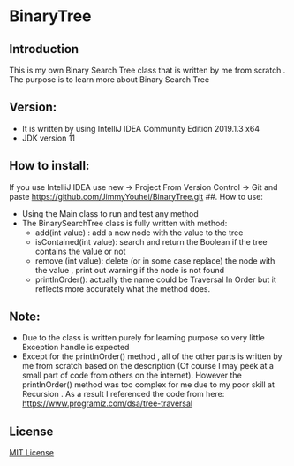 # BinaryTree
##	Introduction 
This is my own Binary Search Tree class that is written by me from scratch . The purpose is to learn more about Binary Search Tree
##	Version: 
-	It is written by using IntelliJ IDEA Community Edition 2019.1.3 x64
-	JDK version 11
##	How to install:
If you use IntelliJ IDEA use new -> Project From Version Control -> Git and paste https://github.com/JimmyYouhei/BinaryTree.git
##.	How to use: 
-	Using the Main class to run and test any method 
-	The BinarySearchTree class is fully written with method: 
    -	add(int value) : add a new node with the value to the tree
    -	isContained(int value): search and return the Boolean if the tree contains the value  or not 
    -	remove (int value): delete (or in some case replace) the node with the value , print out warning if the node is not found 
    -	printInOrder(): actually the name could be Traversal In Order but it reflects more accurately what the method does.  
##	Note:
-	Due to the class is written purely for learning purpose so very little Exception handle is expected 
-	Except for the printInOrder() method , all of the other parts is written by me from scratch based on the description (Of course I may peek at a small part of code from others on the internet). However the printInOrder() method was too complex for me due to my poor skill at Recursion . As a result I referenced the code from here:  https://www.programiz.com/dsa/tree-traversal
##	License 
[MIT License](https://github.com/JimmyYouhei/BinaryTree/blob/master/LICENSE)
